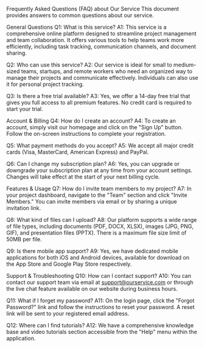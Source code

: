 Frequently Asked Questions (FAQ) about Our Service
This document provides answers to common questions about our service.

General Questions
Q1: What is this service?
A1: This service is a comprehensive online platform designed to streamline project management and team collaboration. It offers various tools to help teams work more efficiently, including task tracking, communication channels, and document sharing.

Q2: Who can use this service?
A2: Our service is ideal for small to medium-sized teams, startups, and remote workers who need an organized way to manage their projects and communicate effectively. Individuals can also use it for personal project tracking.

Q3: Is there a free trial available?
A3: Yes, we offer a 14-day free trial that gives you full access to all premium features. No credit card is required to start your trial.

Account & Billing
Q4: How do I create an account?
A4: To create an account, simply visit our homepage and click on the "Sign Up" button. Follow the on-screen instructions to complete your registration.

Q5: What payment methods do you accept?
A5: We accept all major credit cards (Visa, MasterCard, American Express) and PayPal.

Q6: Can I change my subscription plan?
A6: Yes, you can upgrade or downgrade your subscription plan at any time from your account settings. Changes will take effect at the start of your next billing cycle.

Features & Usage
Q7: How do I invite team members to my project?
A7: In your project dashboard, navigate to the "Team" section and click "Invite Members." You can invite members via email or by sharing a unique invitation link.

Q8: What kind of files can I upload?
A8: Our platform supports a wide range of file types, including documents (PDF, DOCX, XLSX), images (JPG, PNG, GIF), and presentation files (PPTX). There is a maximum file size limit of 50MB per file.

Q9: Is there mobile app support?
A9: Yes, we have dedicated mobile applications for both iOS and Android devices, available for download on the App Store and Google Play Store respectively.

Support & Troubleshooting
Q10: How can I contact support?
A10: You can contact our support team via email at support@ourservice.com or through the live chat feature available on our website during business hours.

Q11: What if I forget my password?
A11: On the login page, click the "Forgot Password?" link and follow the instructions to reset your password. A reset link will be sent to your registered email address.

Q12: Where can I find tutorials?
A12: We have a comprehensive knowledge base and video tutorials section accessible from the "Help" menu within the application.